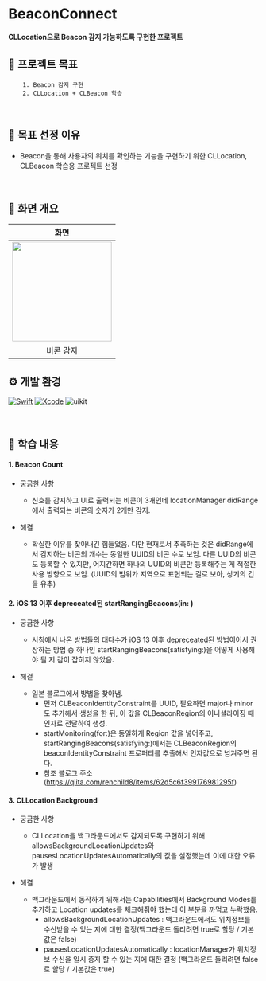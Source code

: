 # BeaconConnect

**CLLocation으로 Beacon 감지 가능하도록 구현한 프로젝트**
<br>

## 🎯 프로젝트 목표

```
    1. Beacon 감지 구현
    2. CLLocation + CLBeacon 학습
```
<br>

## 🙊 목표 선정 이유
- Beacon을 통해 사용자의 위치를 확인하는 기능을 구현하기 위한 CLLocation, CLBeacon 학습용 프로젝트 선정

<br>

## 📝 화면 개요
|   화면    |
| :----------: |
|  <img src="https://user-images.githubusercontent.com/44107696/215018278-949d8366-3bf5-42e4-9af6-a3bf6e4793b4.gif" width="200"> |
|   비콘 감지    |

## ⚙️ 개발 환경


[![Swift](https://img.shields.io/badge/swift-v5.5-orange?logo=swift)](https://developer.apple.com/kr/swift/)
[![Xcode](https://img.shields.io/badge/xcode-v14.0-blue?logo=xcode)](https://developer.apple.com/kr/xcode/)
<img src="https://img.shields.io/badge/UIkit-000000?style=flat&logo=UIkit" alt="uikit" maxWidth="100%">


<br>

## 🌟 학습 내용
#### 1. Beacon Count

- 궁금한 사항
    - 신호를 감지하고 UI로 출력되는 비콘이 3개인데 locationManager didRange에서 출력되는 비콘의 숫자가 2개만 감지.

- 해결
    - 확실한 이유를 찾아내긴 힘들었음. 다만 현재로서 추측하는 것은 didRange에서 감지하는 비콘의 개수는 동일한 UUID의 비콘 수로 보임. 다른 UUID의 비콘도 등록할 수 있지만, 어지간하면 하나의 UUID의 비콘만 등록해주는 게 적절한 사용 방향으로 보임.
    (UUID의 범위가 지역으로 표현되는 걸로 보아, 상기의 건을 유추)


#### 2. iOS 13 이후 depreceated된 startRangingBeacons(in: )

- 궁금한 사항
    - 서칭에서 나온 방법들의 대다수가 iOS 13 이후 depreceated된 방법이어서 권장하는 방법 중 하나인 startRangingBeacons(satisfying:)을 어떻게 사용해야 될 지 감이 잡히지 않았음.

- 해결
    - 일본 블로그에서 방법을 찾아냄.
        - 먼저 CLBeaconIdentityConstraint를 UUID, 필요하면 major나 minor도 추가해서 생성을 한 뒤, 이 값을 CLBeaconRegion의 이니셜라이징 때 인자로 전달하여 생성.
        - startMonitoring(for:)은 동일하게 Region 값을 넣어주고, startRangingBeacons(satisfying:)에서는 CLBeaconRegion의 beaconIdentityConstraint 프로퍼티를 추출해서 인자값으로 넘겨주면 된다.
        - 참조 블로그 주소 (https://qiita.com/renchild8/items/62d5c6f399176981295f)

#### 3. CLLocation Background

- 궁금한 사항
    - CLLocation을 백그라운드에서도 감지되도록 구현하기 위해 allowsBackgroundLocationUpdates와 pausesLocationUpdatesAutomatically의 값을 설정했는데 이에 대한 오류가 발생

- 해결
    - 백그라운드에서 동작하기 위해서는 Capabilities에서 Background Modes를 추가하고 Location updates를 체크해줘야 했는데 이 부분을 까먹고 누락했음.
        - allowsBackgroundLocationUpdates : 백그라운드에서도 위치정보를 수신받을 수 있는 지에 대한 결정(백그라운드 돌리려면 true로 할당 / 기본값은 false)
        - pausesLocationUpdatesAutomatically : locationManager가 위치정보 수신을 일시 중지 할 수 있는 지에 대한 결정 (백그라운드 돌리려면 false로 할당 / 기본값은 true)
